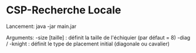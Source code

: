 CSP-Recherche Locale
====================
Lancement:
	java -jar main.jar

Arguments:
	-size [taille] 	: définit la taille de l'échiquier (par défaut = 8)
	-diag / -knight	: définit le type de placement initial (diagonale ou cavalier)
